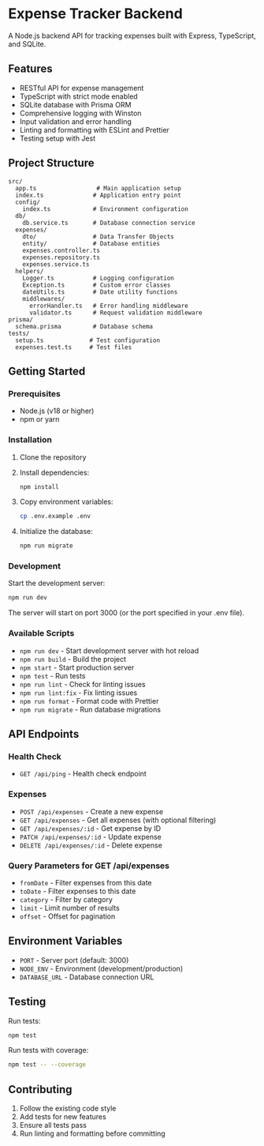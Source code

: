 # Expense Tracker Backend

A Node.js backend API for tracking expenses built with Express, TypeScript, and SQLite.

## Features

- RESTful API for expense management
- TypeScript with strict mode enabled
- SQLite database with Prisma ORM
- Comprehensive logging with Winston
- Input validation and error handling
- Linting and formatting with ESLint and Prettier
- Testing setup with Jest

## Project Structure

```
src/
  app.ts                 # Main application setup
  index.ts              # Application entry point
  config/
    index.ts            # Environment configuration
  db/
    db.service.ts       # Database connection service
  expenses/
    dto/                # Data Transfer Objects
    entity/             # Database entities
    expenses.controller.ts
    expenses.repository.ts
    expenses.service.ts
  helpers/
    Logger.ts           # Logging configuration
    Exception.ts        # Custom error classes
    dateUtils.ts        # Date utility functions
    middlewares/
      errorHandler.ts   # Error handling middleware
      validator.ts      # Request validation middleware
prisma/
  schema.prisma         # Database schema
tests/
  setup.ts             # Test configuration
  expenses.test.ts     # Test files
```

## Getting Started

### Prerequisites

- Node.js (v18 or higher)
- npm or yarn

### Installation

1. Clone the repository
2. Install dependencies:

   ```bash
   npm install
   ```

3. Copy environment variables:

   ```bash
   cp .env.example .env
   ```

4. Initialize the database:
   ```bash
   npm run migrate
   ```

### Development

Start the development server:

```bash
npm run dev
```

The server will start on port 3000 (or the port specified in your .env file).

### Available Scripts

- `npm run dev` - Start development server with hot reload
- `npm run build` - Build the project
- `npm start` - Start production server
- `npm test` - Run tests
- `npm run lint` - Check for linting issues
- `npm run lint:fix` - Fix linting issues
- `npm run format` - Format code with Prettier
- `npm run migrate` - Run database migrations

## API Endpoints

### Health Check

- `GET /api/ping` - Health check endpoint

### Expenses

- `POST /api/expenses` - Create a new expense
- `GET /api/expenses` - Get all expenses (with optional filtering)
- `GET /api/expenses/:id` - Get expense by ID
- `PATCH /api/expenses/:id` - Update expense
- `DELETE /api/expenses/:id` - Delete expense

### Query Parameters for GET /api/expenses

- `fromDate` - Filter expenses from this date
- `toDate` - Filter expenses to this date
- `category` - Filter by category
- `limit` - Limit number of results
- `offset` - Offset for pagination

## Environment Variables

- `PORT` - Server port (default: 3000)
- `NODE_ENV` - Environment (development/production)
- `DATABASE_URL` - Database connection URL

## Testing

Run tests:

```bash
npm test
```

Run tests with coverage:

```bash
npm test -- --coverage
```

## Contributing

1. Follow the existing code style
2. Add tests for new features
3. Ensure all tests pass
4. Run linting and formatting before committing
